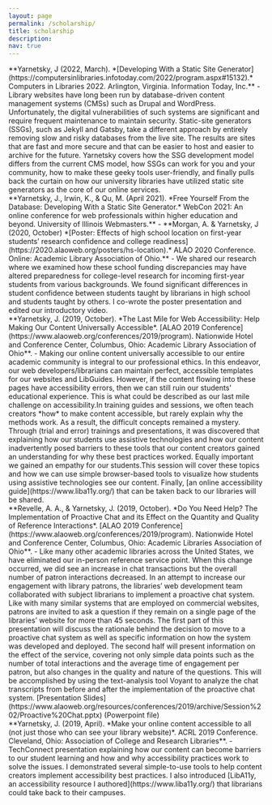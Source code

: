 ```yaml
---
layout: page
permalink: /scholarship/
title: scholarship
description: 
nav: true
---
```


<div class="flex-row">

<div class="presentation">
**Yarnetsky, J (2022, March). *[Developing With a Static Site Generator](https://computersinlibraries.infotoday.com/2022/program.aspx#15132).* Computers in Libraries 2022. Arlington, Virginia. Information Today, Inc.**
    - Library websites have long been run by database-driven content management systems (CMSs) such as Drupal and WordPress. Unfortunately, the digital vulnerabilities of such systems are significant and require frequent maintenance to maintain security. Static-site generators (SSGs), such as Jekyll and Gatsby, take a different approach by entirely removing slow and risky databases from the live site. The results are sites that are fast and more secure and that can be easier to host and easier to archive for the future. Yarnetsky covers how the SSG development model differs from the current CMS model, how SSGs can work for you and your community, how to make these geeky tools user-friendly, and finally pulls back the curtain on how our university libraries have utilized static site generators as the core of our online services.
</div>
<div class="presentation">
**Yarnetsky, J., Irwin, K., & Qu, M. (April 2021). *Free Yourself From the Database: Developing With a Static Site Generator.* WebCon 2021: An online conference for web professionals within higher education and beyond. University of Illinois Webmasters.**
- **Morgan, A. & Yarnetsky, J (2020, October) *[Poster: Effects of high school location on first-year students’ research confidence and college readiness](https://2020.alaoweb.org/posters/hs-location).* ALAO 2020 Conference. Online: Academic Library Association of Ohio.**
    - We shared our research where we examined how these school funding discrepancies may have altered preparedness for college-level research for incoming first-year students from various backgrounds. We found significant differences in student confidence between students taught by librarians in high school and students taught by others. I co-wrote the poster presentation and edited our introductory video.
</div>
<div class="presentation">
**Yarnetsky, J. (2019, October). *The Last Mile for Web Accessibility: Help Making Our Content Universally Accessible*. [ALAO 2019 Conference](https://www.alaoweb.org/conferences/2019/program). Nationwide Hotel and Conference Center, Columbus, Ohio: Academic Library Association of Ohio**.
    - Making our online content universally accessible to our entire academic community is integral to our professional ethics. In this endeavor, our web developers/librarians can maintain perfect, accessible templates for our websites and LibGuides. However, if the content flowing into these pages have accessibility errors, then we can still ruin our students' educational experience. This is what could be described as our last mile challenge on accessibility.In training guides and sessions, we often teach creators *how* to make content accessible, but rarely explain why the methods work. As a result, the difficult concepts remained a mystery. Through (trial and error) trainings and presentations, it was discovered that explaining how our students use assistive technologies and how our content inadvertently posed barriers to these tools that our content creators gained an understanding for why these best practices worked. Equally important we gained an empathy for our students.This session will cover these topics and how we can use simple browser-based tools to visualize how students using assistive technologies see our content. Finally, [an online accessibility guide](https://www.liba11y.org/) that can be taken back to our libraries will be shared.
</div>
<div class="presentation">
**Revelle, A. A., & Yarnetsky, J. (2019, October). *Do You Need Help? The Implementation of Proactive Chat and its Effect on the Quantity and Quality of Reference Interactions*. [ALAO 2019 Conference](https://www.alaoweb.org/conferences/2019/program). Nationwide Hotel and Conference Center, Columbus, Ohio: Academic Libraries Association of Ohio**.
    - Like many other academic libraries across the United States, we have eliminated our in-person reference service point. When this change occurred, we did see an increase in chat transactions but the overall number of patron interactions decreased. In an attempt to increase our engagement with library patrons, the libraries’ web development team collaborated with subject librarians to implement a proactive chat system. Like with many similar systems that are employed on commercial websites, patrons are invited to ask a question if they remain on a single page of the libraries’ website for more than 45 seconds. The first part of this presentation will discuss the rationale behind the decision to move to a proactive chat system as well as specific information on how the system was developed and deployed. The second half will present information on the effect of the service, covering not only simple data points such as the number of total interactions and the average time of engagement per patron, but also changes in the quality and nature of the questions. This will be accomplished by using the text-analysis tool Voyant to analyze the chat transcripts from before and after the implementation of the proactive chat system. [Presentation Slides](https://www.alaoweb.org/resources/conferences/2019/archive/Session%202/Proactive%20Chat.pptx) (Powerpoint file)
</div>
<div class="presentation">
**Yarnetsky, J. (2019, April). *Make your online content accessible to all (not just those who can see your library website)*. ACRL 2019 Conference. Cleveland, Ohio: Association of College and Research Libraries**.
    - TechConnect presentation explaining how our content can become barriers to our student learning and how and why accessibility practices work to solve the issues. I  demonstrated several simple-to-use tools to help content creators implement accessibility best practices. I also introduced [LibA11y, an accessibility resource I authored](https://www.liba11y.org/) that librarians could take back to their campuses.
</div>

</div>